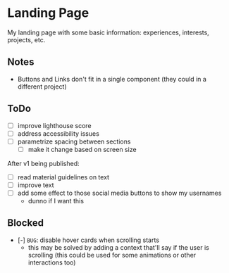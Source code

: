# Landing Page

My landing page with some basic information: experiences, interests, projects, etc.

## Notes

- Buttons and Links don't fit in a single component (they could in a different project)

## ToDo

- [ ] improve lighthouse score
- [ ] address accessibility issues
- [ ] parametrize spacing between sections
  - [ ] make it change based on screen size

After v1 being published:
- [ ] read material guidelines on text
- [ ] improve text
- [ ] add some effect to those social media buttons to show my usernames
  - dunno if I want this


## Blocked

- [-] `BUG`: disable hover cards when scrolling starts
  - this may be solved by adding a context that'll say if the user is scrolling (this could be used for some animations or other interactions too)